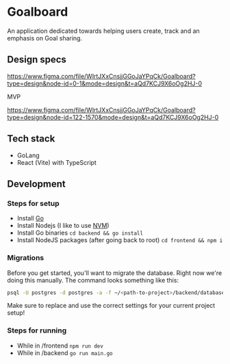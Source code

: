 # Goalboard

An application dedicated towards helping users create, track and an emphasis on Goal sharing.

## Design specs

https://www.figma.com/file/WlrtJXxCnsjjGGoJaYPqCk/Goalboard?type=design&node-id=0-1&mode=design&t=aQd7KCJ9X6oOg2HJ-0

MVP

https://www.figma.com/file/WlrtJXxCnsjjGGoJaYPqCk/Goalboard?type=design&node-id=122-1570&mode=design&t=aQd7KCJ9X6oOg2HJ-0

## Tech stack

- GoLang
- React (Vite) with TypeScript

## Development

### Steps for setup

- Install [Go](https://go.dev/doc/install)
- Install Nodejs (I like to use [NVM](https://github.com/nvm-sh/nvm))
- Install Go binaries `cd backend && go install`
- Install NodeJS packages (after going back to root) `cd frontend && npm i`

### Migrations

Before you get started, you'll want to migrate the database. Right now we're doing this manually. The command looks something like this:

```bash
psql -U postgres -d postgres -a -f ~/<path-to-project>/backend/database/migrations/<my-migration-file>.up.sql
```

Make sure to replace and use the correct settings for your current project setup!

### Steps for running

- While in /frontend `npm run dev`
- While in /backend `go run main.go`
